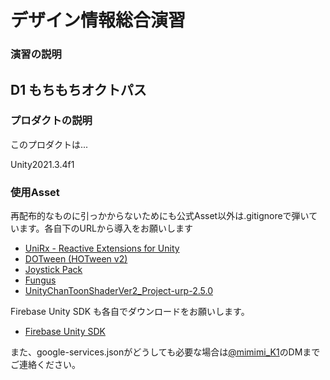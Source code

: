 # デザイン情報総合演習
### 演習の説明
## D1 もちもちオクトパス
### プロダクトの説明
このプロダクトは...

Unity2021.3.4f1
### 使用Asset
再配布的なものに引っかからないためにも公式Asset以外は.gitignoreで弾いています。各自下のURLから導入をお願いします
- [UniRx - Reactive Extensions for Unity](https://assetstore.unity.com/packages/tools/integration/unirx-reactive-extensions-for-unity-17276)
- [DOTween (HOTween v2)](https://assetstore.unity.com/packages/tools/animation/dotween-hotween-v2-27676)
- [Joystick Pack](https://assetstore.unity.com/packages/tools/input-management/joystick-pack-107631?locale=ja-JP)
- [Fungus](https://github.com/snozbot/fungus/releases/tag/v.3.13.8)
- [UnityChanToonShaderVer2_Project-urp-2.5.0](https://github.com/unity3d-jp/UnityChanToonShaderVer2_Project/releases)

Firebase Unity SDK も各自でダウンロードをお願いします。
- [Firebase Unity SDK](https://firebase.google.com/docs/unity/setup)

また、google-services.jsonがどうしても必要な場合は[@mimimi_K1](https://twitter.com/mimimi_K1)のDMまでご連絡ください。